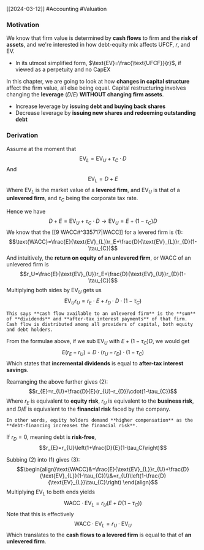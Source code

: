 [[2024-03-12]] #Accounting #Valuation 

### Motivation 
We know that firm value is determined by **cash flows** to firm and the **risk of assets**, and we're interested in how debt-equity mix affects $\text{UFCF}$, $r$, and $\text{EV}$.
- In its utmost simplified form, $\text{EV}=\frac{\text{UFCF}}{r}$, if viewed as a perpetuity and no CapEX

In this chapter, we are going to look at how **changes in capital structure** affect the firm value, all else being equal. Capital restructuring involves changing the **leverage** $(D/E)$ **WITHOUT changing firm assets**.
- Increase leverage by **issuing debt and buying back shares**
- Decrease leverage by **issuing new shares and redeeming outstanding debt**

### Derivation 
Assume at the moment that
$$\text{EV}_{L}=\text{EV}_{U}+\tau_{C}\cdot D$$
And $$\text{EV}_{L}=D+E$$
Where $\text{EV}_{L}$ is the market value of a **levered firm**, and $\text{EV}_{U}$ is that of a **unlevered firm**, and $\tau_{C}$ being the corporate tax rate.

Hence we have $$D+E=\text{EV}_{U}+\tau_{C}\cdot D \to \text{EV}_{U}=E+(1-\tau_{C})D$$
We know that the [[9 WACC#^335717|WACC]] for a levered firm is (1): $$\text{WACC}=\frac{E}{\text{EV}_{L}}r_E+\frac{D}{\text{EV}_{L}}r_{D}(1-\tau_{C})$$
And intuitively, the **return on equity of an unlevered firm**, or WACC of an unlevered firm is
$$r_U=\frac{E}{\text{EV}_{U}}r_E+\frac{D}{\text{EV}_{U}}r_{D}(1-\tau_{C})$$
Multiplying both sides by $\text{EV}_{U}$ gets us
$$\text{EV}_{U}r_{U}=r_{E}\cdot E+r_{D}\cdot D\cdot (1-\tau_{C})$$

```ad-note
This says **cash flow available to an unlevered firm** is the **sum** of **dividends** and **after-tax interest payments** of that firm. Cash flow is distributed among all providers of capital, both equity and debt holders.
```

From the formulae above, if we sub $\text{EV}_{U}$ with $E+(1-\tau_{C})D$, we would get $$E(r_{E}-r_{U})=D\cdot(r_{U}-r_{D})\cdot (1-\tau_{C})$$
Which states that **incremental dividends** is equal to **after-tax interest savings**.

Rearranging the above further gives (2):
$$r_{E}=r_{U}+\frac{D}{E}(r_{U}-r_{D})\cdot(1-\tau_{C})$$
Where $r_{E}$ is equivalent to **equity risk**, $r_{U}$ is equivalent to the **business risk**, and $D/E$ is equivalent to the **financial risk** faced by the company. 

```ad-note
In other words, equity holders demand **higher compensation** as the **debt-financing increases the financial risk**.
```

If $r_{D}=0$, meaning debt is **risk-free**, 
$$r_{E}=r_{U}\left(1+\frac{D}{E}(1-\tau_C)\right)$$

Subbing (2) into (1) gives (3):  $$\begin{align}\text{WACC}&=\frac{E}{\text{EV}_{L}}r_{U}+\frac{D}{\text{EV}_{L}}(1-\tau_{C})\\&=r_{U}\left(1-\frac{D}{\text{EV}_{L}}\tau_{C}\right) \end{align}$$ Multiplying $\text{EV}_{L}$ to both ends yields $$\text{WACC}\cdot \text{EV}_{L}=r_{U}\left(E+D(1-\tau_{C})\right)$$
Note that this is effectively $$\text{WACC}\cdot \text{EV}_{L}=r_{U}\cdot \text{EV}_{U}$$
Which translates to the **cash flows to a levered firm** is equal to that of **an unlevered firm**.